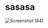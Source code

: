 # sasasa
![Screenshot (84)](https://user-images.githubusercontent.com/71678175/138566040-18e7c39f-9b44-4eee-ac4c-1054898adabe.png)
